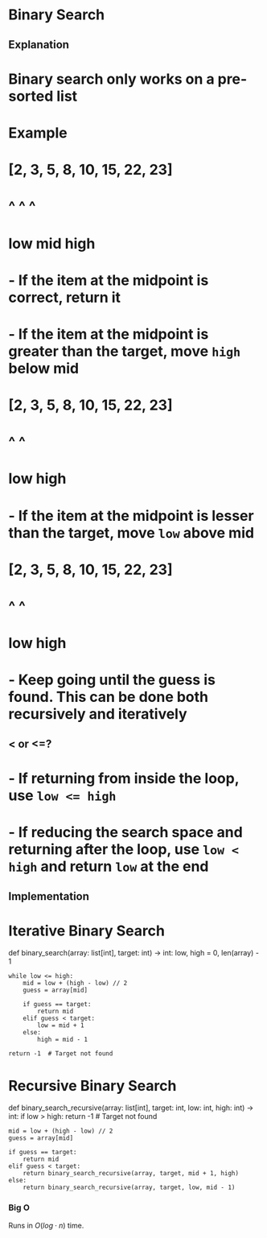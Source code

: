 # Binary Search

## Explanation

# Binary search only works on a pre-sorted list

# Example

# [2, 3, 5, 8, 10, 15, 22, 23]

# ^ ^ ^

# low mid high

# - If the item at the midpoint is correct, return it

# - If the item at the midpoint is greater than the target, move `high` below mid

# [2, 3, 5, 8, 10, 15, 22, 23]

# ^ ^

# low high

# - If the item at the midpoint is lesser than the target, move `low` above mid

# [2, 3, 5, 8, 10, 15, 22, 23]

# ^ ^

# low high

# - Keep going until the guess is found. This can be done both recursively and iteratively

## < or <=?

# - If returning from inside the loop, use `low <= high`

# - If reducing the search space and returning after the loop, use `low < high` and return `low` at the end

## Implementation

# Iterative Binary Search

def binary_search(array: list[int], target: int) -> int:
low, high = 0, len(array) - 1

    while low <= high:
        mid = low + (high - low) // 2
        guess = array[mid]

        if guess == target:
            return mid
        elif guess < target:
            low = mid + 1
        else:
            high = mid - 1

    return -1  # Target not found

# Recursive Binary Search

def binary_search_recursive(array: list[int], target: int, low: int, high: int) -> int:
if low > high:
return -1 # Target not found

    mid = low + (high - low) // 2
    guess = array[mid]

    if guess == target:
        return mid
    elif guess < target:
        return binary_search_recursive(array, target, mid + 1, high)
    else:
        return binary_search_recursive(array, target, low, mid - 1)

### Big O

Runs in $O(log \cdot n)$ time.
